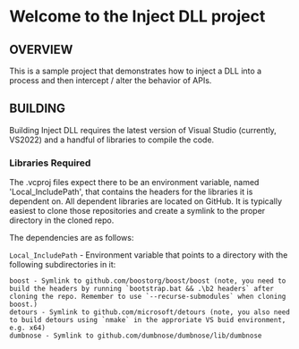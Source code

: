 # Welcome to the Inject DLL project

## OVERVIEW

This is a sample project that demonstrates how to inject a DLL into a process and then intercept / alter the behavior of APIs. 

## BUILDING

Building Inject DLL requires the latest version of Visual Studio (currently, VS2022) and a handful of libraries to compile the code.

### Libraries Required

The .vcproj files expect there to be an environment variable, named 'Local_IncludePath', that contains the headers for the libraries it is dependent on. 
All dependent libraries are located on GitHub. It is typically easiest to clone those repositories and create a symlink to the proper directory in the cloned repo.

The dependencies are as follows:

`Local_IncludePath` - Environment variable that points to a directory with the following subdirectories in it:

	boost - Symlink to github.com/boostorg/boost/boost (note, you need to build the headers by running `bootstrap.bat && .\b2 headers` after cloning the repo. Remember to use `--recurse-submodules` when cloning boost.)
	detours - Symlink to github.com/microsoft/detours (note, you also need to build detours using `nmake` in the approriate VS buid environment, e.g. x64)
	dumbnose - Symlink to github.com/dumbnose/dumbnose/lib/dumbnose

